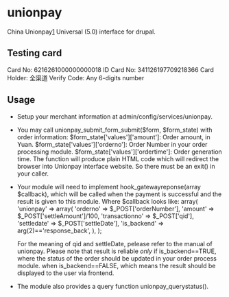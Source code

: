 unionpay
========

China Unionpay[1] Universal (5.0) interface for drupal.


Testing card
------------
Card No: 6216261000000000018
ID Card No: 341126197709218366
Card Holder: 全渠道
Verify Code: Any 6-digits number

Usage
-----
* Setup your merchant information at admin/config/services/unionpay.
* You may call unionpay_submit_form_submit($form, $form_state) with order information:
    $form_state['values']['amount']: Order amount, in Yuan.
    $form_state['values']['orderno']: Order Number in your order processing module.
    $form_state['values']['ordertime']: Order generation time.
  The function will produce plain HTML code which will redirect the browser into Unionpay interface website.
  So there must be an exit() in your caller.

* Your module will need to implement hook_gatewayreponse(array $callback), which will be called
  when the payment is successful and the result is given to this module. Where $callback looks like:
    array(
		'unionpay' => array(
			'orderno' => $_POST['orderNumber'],
			'amount' => $_POST['settleAmount']/100,
			'transactionno' => $_POST['qid'],
			'settledate' => $_POST['settleDate'],
			'is_backend' => arg(2)=='response_back',
		),
	);

  For the meaning of qid and settleDate, pelease refer to the manual of unionpay.
  Please note that result is reliable *only* if is_backend==TRUE, where the status of the order should be
  updated in your order process module. when is_backend==FALSE, which means the result should be displayed
  to the user via frontend.

* The module also provides a query function unionpay_querystatus().

[1]: https://online.unionpay.com
